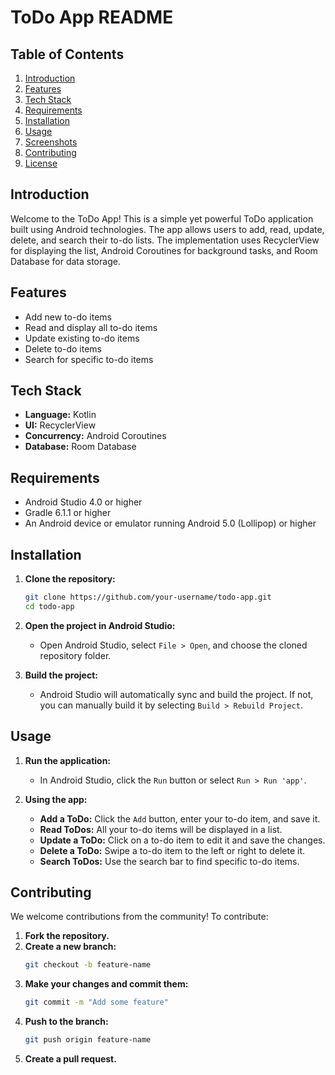 # ToDo App README

## Table of Contents
1. [Introduction](#introduction)
2. [Features](#features)
3. [Tech Stack](#tech-stack)
4. [Requirements](#requirements)
5. [Installation](#installation)
6. [Usage](#usage)
7. [Screenshots](#screenshots)
8. [Contributing](#contributing)
9. [License](#license)

## Introduction
Welcome to the ToDo App! This is a simple yet powerful ToDo application built using Android technologies. The app allows users to add, read, update, delete, and search their to-do lists. The implementation uses RecyclerView for displaying the list, Android Coroutines for background tasks, and Room Database for data storage.

## Features
- Add new to-do items
- Read and display all to-do items
- Update existing to-do items
- Delete to-do items
- Search for specific to-do items

## Tech Stack
- **Language:** Kotlin
- **UI:** RecyclerView
- **Concurrency:** Android Coroutines
- **Database:** Room Database

## Requirements
- Android Studio 4.0 or higher
- Gradle 6.1.1 or higher
- An Android device or emulator running Android 5.0 (Lollipop) or higher

## Installation
1. **Clone the repository:**
    ```sh
    git clone https://github.com/your-username/todo-app.git
    cd todo-app
    ```

2. **Open the project in Android Studio:**
   - Open Android Studio, select `File > Open`, and choose the cloned repository folder.

3. **Build the project:**
   - Android Studio will automatically sync and build the project. If not, you can manually build it by selecting `Build > Rebuild Project`.

## Usage
1. **Run the application:**
   - In Android Studio, click the `Run` button or select `Run > Run 'app'`.

2. **Using the app:**
   - **Add a ToDo:** Click the `Add` button, enter your to-do item, and save it.
   - **Read ToDos:** All your to-do items will be displayed in a list.
   - **Update a ToDo:** Click on a to-do item to edit it and save the changes.
   - **Delete a ToDo:** Swipe a to-do item to the left or right to delete it.
   - **Search ToDos:** Use the search bar to find specific to-do items.



## Contributing
We welcome contributions from the community! To contribute:
1. **Fork the repository.**
2. **Create a new branch:**
    ```sh
    git checkout -b feature-name
    ```
3. **Make your changes and commit them:**
    ```sh
    git commit -m "Add some feature"
    ```
4. **Push to the branch:**
    ```sh
    git push origin feature-name
    ```
5. **Create a pull request.**

